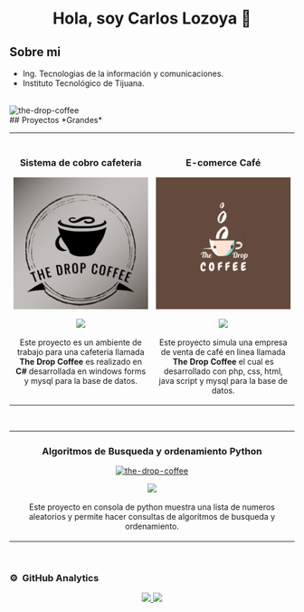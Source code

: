 <div align="center">
<h1 align="center">Hola, soy Carlos Lozoya 👋</h1>
</div>

## Sobre mi

- Ing. Tecnologias de la información y comunicaciones.
- Instituto Tecnológico de Tijuana.
<br>
<img src="https://img.shields.io/github/followers/Elcarlos2925?style=flat-square&logo=GitHub&logoColor=black&labelColor=white&color=white
" alt="the-drop-coffee">
<br>
## Proyectos *Grandes*
<table>
<tr>
<td width="50%">
<h3 align="center">Sistema de cobro cafeteria</h3>
<div align="center">
<a href="https://github.com/Elcarlos2925/WindowsForms_TheDropCoffee.git" target="_blank"><img src="https://github.com/Elcarlos2925/Proyecto/blob/master/img/oldlogo.png" width="400" alt="the-drop-coffee"></a>
<p>
<a href="https://github.com/Elcarlos2925/WindowsForms_TheDropCoffee.git" target="_blank">
<img src="https://img.shields.io/badge/CÓDIGO-ff9?style=for-the-badge&logo=github&logoColor=black">
</a>
</p>
<p>Este proyecto es un ambiente de trabajo para una cafeteria llamada <strong>The Drop Coffee</strong> es realizado en <strong>C#</strong> desarrollada en windows forms y mysql para la base de datos.</p>
</div>
                                                                                      
</td>

<td width="50%">
               <br>
<h3 align="center">E-comerce Café</h3>
<div align="center">                                       
<a href="https://github.com/Elcarlos2925/Proyecto.git" target="_blank"><img src="https://github.com/Elcarlos2925/Proyecto/blob/master/img/logo.png" width="400" alt="the-drop-coffee"></a>
<br>
<p>
<a href="https://github.com/Elcarlos2925/Proyecto.git" target="_blank">
<img src="https://img.shields.io/badge/C%C3%93DIGO-80ffaa?style=for-the-badge&logo=github&logoColor=black">
</a>
</p>
</p>Este proyecto simula una empresa de venta de café en linea llamada <strong>The Drop Coffee</strong> el cual es desarrollado con php, css, html, java script y mysql para la base de datos.</p>
</div>                                                             
</table>                                                                                 
</div>
<br>

<table>
<tr>
<td width="100%">
<h3 align="center">Algoritmos de Busqueda y ordenamiento Python</h3>
<div align="center">
<a href="https://github.com/Elcarlos2925/Estructura-y-organizacion-de-datos" target="_blank"><img src="https://github.com/Elcarlos2925/Estructura-y-organizacion-de-datos/blob/main/quicksort.png" width="400" alt="the-drop-coffee"></a>
<p>
<a href="https://github.com/Elcarlos2925/Estructura-y-organizacion-de-datos" target="_blank">
<img src="https://img.shields.io/badge/CÓDIGO-ff9?style=for-the-badge&logo=github&logoColor=black">
</a>
</p>
<p>Este proyecto en consola de python muestra una lista de numeros aleatorios y permite hacer consultas de algoritmos de busqueda y ordenamiento.</p>
</div>
                                                                                      
</td>                                                    
</table>                                                                                 
</div>
<br>

### ⚙️ &nbsp;GitHub Analytics

<p align="center">
<a href="https://github.com/Elcarlos2925">
  <img height="180em" src="https://github-readme-stats-eight-theta.vercel.app/api?username=Elcarlos2925&show_icons=true&theme=algolia&include_all_commits=true&count_private=true"/>
  <img height="180em" src="https://github-readme-stats-eight-theta.vercel.app/api/top-langs/?username=Elcarlos2925&layout=compact&langs_count=8&theme=algolia"/>
</a>
</p>
